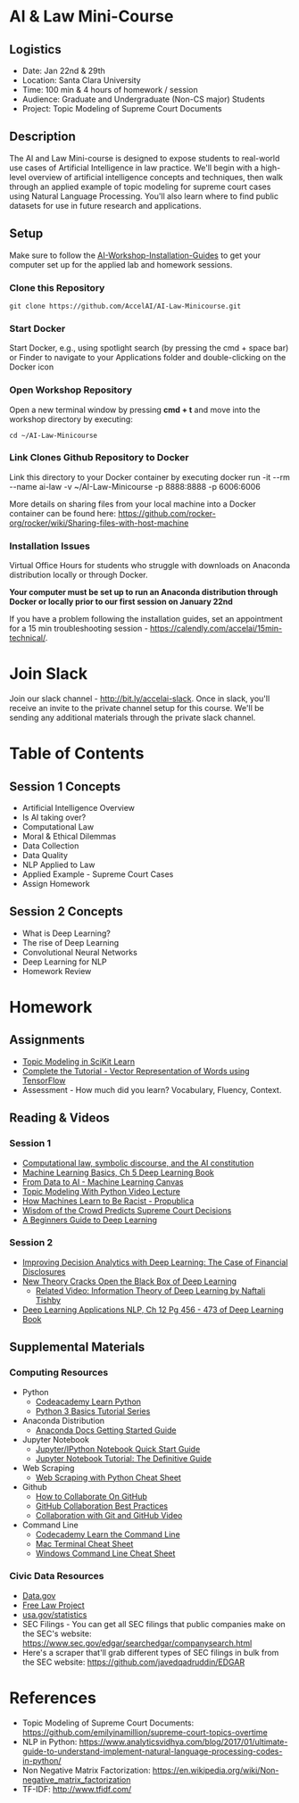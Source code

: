 # AI & Law Mini-Course
 
## Logistics

- Date: Jan 22nd & 29th
- Location: Santa Clara University
- Time: 100 min & 4 hours of homework / session
- Audience: Graduate and Undergraduate (Non-CS major) Students
- Project: Topic Modeling of Supreme Court Documents 
 
## Description
The AI and Law Mini-course is designed to expose students to real-world use cases of Artificial Intelligence in law practice. We'll begin with a high-level overview of artificial intelligence concepts and techniques, then walk through an applied example of topic modeling for supreme court cases using Natural Language Processing. You'll also learn where to find public datasets for use in future research and applications.
 
## Setup
Make sure to follow the [AI-Workshop-Installation-Guides](https://github.com/AccelAI/AI-Workshop-Installation-Guides) to get your computer set up for the applied lab and homework sessions.

### Clone this Repository

```
git clone https://github.com/AccelAI/AI-Law-Minicourse.git
```

### Start Docker

Start Docker, e.g., using spotlight search (by pressing the cmd + space bar) or Finder to navigate to your Applications folder and double-clicking on the Docker icon

### Open Workshop Repository

Open a new terminal window by pressing **cmd + t** and move into the workshop directory by executing:

```
cd ~/AI-Law-Minicourse
```

### Link Clones Github Repository to Docker

Link this directory to your Docker container by executing docker run -it --rm --name ai-law -v ~/AI-Law-Minicourse -p 8888:8888 -p 6006:6006

More details on sharing files from your local machine into a Docker container can be found here: https://github.com/rocker-org/rocker/wiki/Sharing-files-with-host-machine

### Installation Issues

Virtual Office Hours for students who struggle with downloads on Anaconda distribution locally or through Docker.

**Your computer must be set up to run an Anaconda distribution through Docker or locally prior to our first session on January 22nd** 

If you have a problem following the installation guides, set an appointment for a 15 min troubleshooting session - https://calendly.com/accelai/15min-technical/.


# Join Slack

Join our slack channel - http://bit.ly/accelai-slack. Once in slack, you'll receive an invite to the private channel setup for this course. We'll be sending any additional materials through the private slack channel.
 
# Table of Contents

## Session 1 Concepts
- Artificial Intelligence Overview
- Is AI taking over?
- Computational Law
- Moral & Ethical Dilemmas
- Data Collection
- Data Quality
- NLP Applied to Law
- Applied Example - Supreme Court Cases
- Assign Homework


## Session 2 Concepts
- What is Deep Learning?
- The rise of Deep Learning
- Convolutional Neural Networks
- Deep Learning for NLP
- Homework Review



# Homework

## Assignments
- [Topic Modeling in SciKit Learn](/Homework/Topic-Modeling/)
- [Complete the Tutorial - Vector Representation of Words using TensorFlow](https://www.tensorflow.org/tutorials/word2vec)
- Assessment - How much did you learn? Vocabulary, Fluency, Context.

## Reading & Videos

### Session 1
- [Computational law, symbolic discourse, and the AI constitution](https://www.wired.com/2016/10/computational-law-symbolic-discourse-and-the-ai-constitution/)
- [Machine Learning Basics, Ch 5 Deep Learning Book](http://www.deeplearningbook.org/contents/ml.html)
- [From Data to AI - Machine Learning Canvas](https://medium.com/louis-dorard/from-data-to-ai-with-the-machine-learning-canvas-part-i-d171b867b047)
- [Topic Modeling With Python Video Lecture](https://youtu.be/BuMu-bdoVrU)
- [How Machines Learn to Be Racist - Propublica](https://www.propublica.org/article/breaking-the-black-box-what-facebook-knows-about-you)
- [Wisdom of the Crowd Predicts Supreme Court Decisions](https://www.technologyreview.com/s/609852/wisdom-of-the-crowd-accurately-predicts-supreme-court-decisions/?set=)
- [A Beginners Guide to Deep Learning](https://youtu.be/nCPf8zDJ0d0)
 
### Session 2
- [Improving Decision Analytics with Deep Learning: The Case of Financial Disclosures](https://arxiv.org/pdf/1508.01993.pdf)
- [New Theory Cracks Open the Black Box of Deep Learning](https://www.quantamagazine.org/new-theory-cracks-open-the-black-box-of-deep-learning-20170921)
    * [Related Video: Information Theory of Deep Learning by Naftali Tishby](https://youtu.be/bLqJHjXihK8)
- [Deep Learning Applications NLP, Ch 12 Pg 456 - 473 of Deep Learning Book](http://www.deeplearningbook.org/contents/applications.html)

## Supplemental Materials
 
### Computing Resources
- Python
    * [Codeacademy Learn Python](https://www.codecademy.com/learn/learn-python)
    * [Python 3 Basics Tutorial Series](https://www.youtube.com/playlist?list=PLQVvvaa0QuDe8XSftW-RAxdo6OmaeL85M)
- Anaconda Distribution
    * [Anaconda Docs Getting Started Guide](https://conda.io/docs/user-guide/getting-started.html)
- Jupyter Notebook
    * [Jupyter/IPython Notebook Quick Start Guide](https://jupyter-notebook-beginner-guide.readthedocs.io/en/latest/)
    * [Jupyter Notebook Tutorial: The Definitive Guide](https://www.datacamp.com/community/tutorials/tutorial-jupyter-notebook)
- Web Scraping
    * [Web Scraping with Python Cheat Sheet](https://blog.hartleybrody.com/web-scraping-cheat-sheet/)
- Github
    * [How to Collaborate On GitHub](https://code.tutsplus.com/tutorials/how-to-collaborate-on-github--net-34267)
    * [GitHub Collaboration Best Practices](https://github.com/ideaconsult/etc/wiki/GitHub-Collaboration-Best-Practices)
    * [Collaboration with Git and GitHub Video](https://youtu.be/SCZF6I-Rc4I)
- Command Line
    * [Codecademy Learn the Command Line](https://www.codecademy.com/courses/learn-the-command-line/lessons/navigation/exercises/your-first-command)
    * [Mac Terminal Cheat Sheet](https://skillcrush.com/wp-content/uploads/2016/04/1a-TerminalCommandsCheatsheetMac.pdf)
    * [Windows Command Line Cheat Sheet](http://www.cs.columbia.edu/~sedwards/classes/2015/1102-fall/Command%20Prompt%20Cheatsheet.pdf)
 
 
### Civic Data Resources
- [Data.gov](https://www.data.gov/)
- [Free Law Project](https://free.law/)
- [usa.gov/statistics](https://www.usa.gov/statistics)
- SEC Filings - You can get all SEC filings that public companies make on the SEC's website: https://www.sec.gov/edgar/searchedgar/companysearch.html
- Here's a scraper that'll grab different types of SEC filings in bulk from the SEC website: https://github.com/javedqadruddin/EDGAR
 
# References
- Topic Modeling of Supreme Court Documents:
https://github.com/emilyinamillion/supreme-court-topics-overtime
- NLP in Python:
https://www.analyticsvidhya.com/blog/2017/01/ultimate-guide-to-understand-implement-natural-language-processing-codes-in-python/
- Non Negative Matrix Factorization:
https://en.wikipedia.org/wiki/Non-negative_matrix_factorization
- TF-IDF: http://www.tfidf.com/

